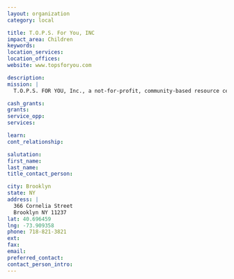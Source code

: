 ```yaml
---
layout: organization
category: local

title: T.O.P.S. For You, INC
impact_area: Children
keywords: 
location_services: 
location_offices: 
website: www.topsforyou.com

description: 
mission: |
  T.O.P.S. FOR YOU, Inc., a not-for-profit, community-based resource center, has served the Bushwick community since 1980 in direct service, advocacy, referral, and community development. The Board of Directors owns its mission: "Created, owned, and administrated by the community for the community, our program aims to relieve the pressures and fears that stand between problems and solutions". Through advocacy for homeless girls, on-site Mothers' Nursery Room for infants, more than 125 licensed family daycare homes, and a full gamut of advocacy and referral services, pregnancy prevention programs, welfare-to-work initiatives, and leadership programs, our agency has proven its ability to serve the needs of at-risk families and youth. 

cash_grants: 
grants: 
service_opp: 
services: 

learn: 
cont_relationship: 

salutation: 
first_name: 
last_name: 
title_contact_person: 

city: Brooklyn
state: NY
address: |
  366 Cornelia Street     
  Brooklyn NY 11237
lat: 40.696459
lng: -73.909358
phone: 718-821-3821
ext: 
fax: 
email: 
preferred_contact: 
contact_person_intro: 
---
```

